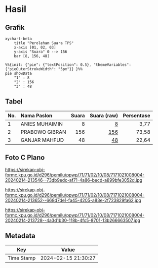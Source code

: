# Hasil

## Grafik

```mermaid
xychart-beta
    title "Perolehan Suara TPS"
    x-axis [01, 02, 03]
    y-axis "Suara" 0 --> 156
    bar [8, 156, 48]
```

```mermaid
%%{init: {"pie": {"textPosition": 0.5}, "themeVariables": {"pieOuterStrokeWidth": "5px"}} }%%
pie showData
    "1" : 8
    "2" : 156
    "3" : 48
```

## Tabel

| No. | Nama Paslon    | Suara | Suara (raw) | Persentase |
|:--- |:-------------- | -----:| -----------:| ----------:|
| 1   | ANIES MUHAIMIN | 8     | [8][p-1]    | 3,77       |
| 2   | PRABOWO GIBRAN | 156   | [156][p-2]  | 73,58      |
| 3   | GANJAR MAHFUD  | 48    | [48][p-3]   | 22,64      |


[p-1]: https://github.com/gigit-pemilu/pemilu-2024-71-sulawesi-utara/blob/main/pilpres/hitung-suara/sub/71-sulawesi-utara/sub/71-kota-manado/sub/02-tuminiting/sub/1008-tumumpa-dua/sub/004-tps/sub/paslon-1.txt
[p-2]: https://github.com/gigit-pemilu/pemilu-2024-71-sulawesi-utara/blob/main/pilpres/hitung-suara/sub/71-sulawesi-utara/sub/71-kota-manado/sub/02-tuminiting/sub/1008-tumumpa-dua/sub/004-tps/sub/paslon-2.txt
[p-3]: https://github.com/gigit-pemilu/pemilu-2024-71-sulawesi-utara/blob/main/pilpres/hitung-suara/sub/71-sulawesi-utara/sub/71-kota-manado/sub/02-tuminiting/sub/1008-tumumpa-dua/sub/004-tps/sub/paslon-3.txt

## Foto C Plano

https://sirekap-obj-formc.kpu.go.id/d296/pemilu/ppwp/71/71/02/10/08/7171021008004-20240214-213546--73db9edc-af71-4a86-becd-a899bfe3052d.jpg

https://sirekap-obj-formc.kpu.go.id/d296/pemilu/ppwp/71/71/02/10/08/7171021008004-20240214-213652--668d7de1-fa45-4205-a83e-2f723829fa62.jpg

https://sirekap-obj-formc.kpu.go.id/d296/pemilu/ppwp/71/71/02/10/08/7171021008004-20240214-213728--4a3d1b30-118b-4fc5-8701-13b266663507.jpg


## Metadata

| Key        | Value               |
| ---------- | ------------------- |
| Time Stamp | 2024-02-15 21:30:27 |



